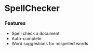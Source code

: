# SpellChecker

### Features
* Spell check a document
* Auto-complete
* Word suggestions for mispelled words
